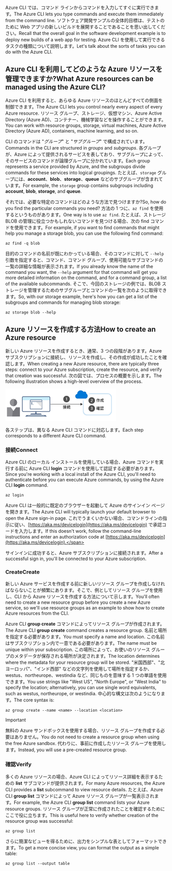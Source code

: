 <span data-ttu-id="8964a-101">Azure CLI では、コマンド ラインからコマンドを入力してすぐに実行できます。</span><span class="sxs-lookup"><span data-stu-id="8964a-101">The Azure CLI lets you type commands and execute them immediately from the command line.</span></span> <span data-ttu-id="8964a-102">ソフトウェア開発サンプルの全体的目標は、テストのために Web アプリの新しいビルドを展開することであることを思い出してください。</span><span class="sxs-lookup"><span data-stu-id="8964a-102">Recall that the overall goal in the software development example is to deploy new builds of a web app for testing.</span></span> <span data-ttu-id="8964a-103">Azure CLI を使用して実行できるタスクの種類について説明します。</span><span class="sxs-lookup"><span data-stu-id="8964a-103">Let's talk about the sorts of tasks you can do with the Azure CLI.</span></span>

## <a name="what-azure-resources-can-be-managed-using-the-azure-cli"></a><span data-ttu-id="8964a-104">Azure CLI を利用してどのような Azure リソースを管理できますか?</span><span class="sxs-lookup"><span data-stu-id="8964a-104">What Azure resources can be managed using the Azure CLI?</span></span>

<span data-ttu-id="8964a-105">Azure CLI を利用すると、あらゆる Azure リソースのほとんどすべての側面を制御できます。</span><span class="sxs-lookup"><span data-stu-id="8964a-105">The Azure CLI lets you control nearly every aspect of every Azure resource.</span></span> <span data-ttu-id="8964a-106">リソース グループ、ストレージ、仮想マシン、Azure Active Directory (Azure AD)、コンテナー、機械学習などを操作することができます。</span><span class="sxs-lookup"><span data-stu-id="8964a-106">You can work with resource groups, storage, virtual machines, Azure Active Directory (Azure AD), containers, machine learning, and so on.</span></span>

<span data-ttu-id="8964a-107">CLI のコマンドは "_グループ_" と "_サブグループ_" で構成されています。</span><span class="sxs-lookup"><span data-stu-id="8964a-107">Commands in the CLI are structured in _groups_ and _subgroups_.</span></span> <span data-ttu-id="8964a-108">各グループが、Azure によって提供されるサービスを表しており、サブグループによって、そのサービスのコマンドが論理グループに分かれています。</span><span class="sxs-lookup"><span data-stu-id="8964a-108">Each group represents a service provided by Azure, and the subgroups divide commands for these services into logical groupings.</span></span> <span data-ttu-id="8964a-109">たとえば、`storage` グループには、**account**、**blob**、**storage**、**queue** などのサブグループが含まれています。</span><span class="sxs-lookup"><span data-stu-id="8964a-109">For example, the `storage` group contains subgroups including **account**, **blob**, **storage**, and **queue**.</span></span>

<span data-ttu-id="8964a-110">それでは、必要な特定のコマンドはどのような方法で見つけますか?</span><span class="sxs-lookup"><span data-stu-id="8964a-110">So, how do you find the particular commands you need?</span></span> <span data-ttu-id="8964a-111">方法の 1 つに、`az find` を使用するというものがあります。</span><span class="sxs-lookup"><span data-stu-id="8964a-111">One way is to use `az find`.</span></span> <span data-ttu-id="8964a-112">たとえば、ストレージ BLOB の管理に役立つかもしれないコマンドを見つける場合、次の find コマンドを使用できます。</span><span class="sxs-lookup"><span data-stu-id="8964a-112">For example, if you want to find commands that might help you manage a storage blob, you can use the following find command:</span></span>

```azurecli
az find -q blob
```

<span data-ttu-id="8964a-113">目的のコマンドの名前が既にわかっている場合、そのコマンドに対して `--help` 引数を指定すると、コマンド、コマンド グループ、使用可能なサブコマンドの一覧の詳細な情報が表示されます。</span><span class="sxs-lookup"><span data-stu-id="8964a-113">If you already know the name of the command you want, the `--help` argument for that command will get you more detailed information on the command, and for a command group, a list of the available subcommands.</span></span> <span data-ttu-id="8964a-114">そこで、今回のストレージの例では、BLOB ストレージを管理するためのサブグループとコマンドの一覧を次のように取得できます。</span><span class="sxs-lookup"><span data-stu-id="8964a-114">So, with our storage example, here's how you can get a list of the subgroups and commands for managing blob storage:</span></span>

```azurecli
az storage blob --help
```

## <a name="how-to-create-an-azure-resource"></a><span data-ttu-id="8964a-115">Azure リソースを作成する方法</span><span class="sxs-lookup"><span data-stu-id="8964a-115">How to create an Azure resource</span></span>

<span data-ttu-id="8964a-116">新しい Azure リソースを作成するとき、通常、3 つの段階があります。Azure サブスクリプションに接続し、リソースを作成し、その作成が成功したことを確認します。</span><span class="sxs-lookup"><span data-stu-id="8964a-116">When creating a new Azure resource, there are typically three steps: connect to your Azure subscription, create the resource, and verify that creation was successful.</span></span> <span data-ttu-id="8964a-117">次の図では、プロセスの概要を示します。</span><span class="sxs-lookup"><span data-stu-id="8964a-117">The following illustration shows a high-level overview of the process.</span></span>

![コマンド ライン インターフェイスを使用して Azure リソースを作成する手順を示す図。](../media/4-create-resources-overview.png)

<span data-ttu-id="8964a-119">各ステップは、異なる Azure CLI コマンドに対応します。</span><span class="sxs-lookup"><span data-stu-id="8964a-119">Each step corresponds to a different Azure CLI command.</span></span>

### <a name="connect"></a><span data-ttu-id="8964a-120">接続</span><span class="sxs-lookup"><span data-stu-id="8964a-120">Connect</span></span>

<span data-ttu-id="8964a-121">Azure CLI のローカル インストールを使用している場合、Azure コマンドを実行する前に Azure CLI **login** コマンドを使用して認証する必要があります。</span><span class="sxs-lookup"><span data-stu-id="8964a-121">Since you're working with a local install of the Azure CLI, you'll need to authenticate before you can execute Azure commands, by using the Azure CLI **login** command.</span></span>

```azurecli
az login
```

<span data-ttu-id="8964a-122">Azure CLI は一般的に既定のブラウザーを起動して Azure のサインイン ページを開きます。</span><span class="sxs-lookup"><span data-stu-id="8964a-122">The Azure CLI will typically launch your default browser to open the Azure sign-in page.</span></span> <span data-ttu-id="8964a-123">これでうまくいかない場合、コマンドラインの指示に従い、[https://aka.ms/devicelogin](https://aka.ms/devicelogin) で承認コードを入力します。</span><span class="sxs-lookup"><span data-stu-id="8964a-123">If this doesn't work, follow the command-line instructions and enter an authorization code at [https://aka.ms/devicelogin](https://aka.ms/devicelogin).</span></span>

<span data-ttu-id="8964a-124">サインインに成功すると、Azure サブスクリプションに接続されます。</span><span class="sxs-lookup"><span data-stu-id="8964a-124">After a successful sign in, you'll be connected to your Azure subscription.</span></span>

### <a name="create"></a><span data-ttu-id="8964a-125">Create</span><span class="sxs-lookup"><span data-stu-id="8964a-125">Create</span></span>

<span data-ttu-id="8964a-126">新しい Azure サービスを作成する前に新しいリソース グループを作成しなければならないことが頻繁にあります。そこで、例としてリソース グループを使用し、CLI から Azure リソースを作成する方法について示します。</span><span class="sxs-lookup"><span data-stu-id="8964a-126">You'll often need to create a new resource group before you create a new Azure service, so we'll use resource groups as an example to show how to create Azure resources from the CLI.</span></span>

<span data-ttu-id="8964a-127">Azure CLI **group create** コマンドによってリソース グループが作成されます。</span><span class="sxs-lookup"><span data-stu-id="8964a-127">The Azure CLI **group create** command creates a resource group.</span></span> <span data-ttu-id="8964a-128">名前と場所を指定する必要があります。</span><span class="sxs-lookup"><span data-stu-id="8964a-128">You must specify a name and location.</span></span> <span data-ttu-id="8964a-129">この名前はサブスクリプション内で一意である必要があります。</span><span class="sxs-lookup"><span data-stu-id="8964a-129">The name must be unique within your subscription.</span></span> <span data-ttu-id="8964a-130">この場所によって、お使いのリソース グループのメタデータが保存される場所が決定されます。</span><span class="sxs-lookup"><span data-stu-id="8964a-130">The location determines where the metadata for your resource group will be stored.</span></span> <span data-ttu-id="8964a-131">"米国西部"、"北ヨーロッパ"、"インド西部" などの文字列を使用して場所を指定するか、westus、northeurope、westindia など、同じものを意味する 1 つの単語を使用できます。</span><span class="sxs-lookup"><span data-stu-id="8964a-131">You use strings like "West US", "North Europe", or "West India" to specify the location; alternatively, you can use single word equivalents, such as westus, northeurope, or westindia.</span></span> <span data-ttu-id="8964a-132">中心的な構文は次のようになります。</span><span class="sxs-lookup"><span data-stu-id="8964a-132">The core syntax is:</span></span>

```azurecli
az group create --name <name> --location <location>
```

> [!IMPORTANT]
> <span data-ttu-id="8964a-133">無料の Azure サンドボックスを使用する場合、リソース グループを作成する必要はありません。</span><span class="sxs-lookup"><span data-stu-id="8964a-133">You do not need to create a resource group when using the free Azure sandbox.</span></span> <span data-ttu-id="8964a-134">代わりに、事前に作成したリソース グループを使用します。</span><span class="sxs-lookup"><span data-stu-id="8964a-134">Instead, you will use a pre-created resource group.</span></span>

### <a name="verify"></a><span data-ttu-id="8964a-135">確認</span><span class="sxs-lookup"><span data-stu-id="8964a-135">Verify</span></span>

<span data-ttu-id="8964a-136">多くの Azure リソースの場合、Azure CLI によってリソース詳細を表示するための **list** サブコマンドが提供されます。</span><span class="sxs-lookup"><span data-stu-id="8964a-136">For many Azure resources, the Azure CLI provides a **list** subcommand to view resource details.</span></span> <span data-ttu-id="8964a-137">たとえば、Azure CLI **group list** コマンドによって Azure リソース グループが一覧表示されます。</span><span class="sxs-lookup"><span data-stu-id="8964a-137">For example, the Azure CLI **group list** command lists your Azure resource groups.</span></span> <span data-ttu-id="8964a-138">リソース グループが正常に作成されたことを確認するためにここで役に立ちます。</span><span class="sxs-lookup"><span data-stu-id="8964a-138">This is useful here to verify whether creation of the resource group was successful:</span></span>

```azurecli
az group list
```

<span data-ttu-id="8964a-139">さらに簡潔なビューを得るために、出力をシンプルな表としてフォーマットできます。</span><span class="sxs-lookup"><span data-stu-id="8964a-139">To get a more concise view, you can format the output as a simple table:</span></span>

```azurecli
az group list --output table
```
